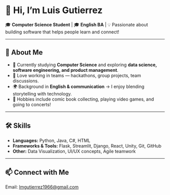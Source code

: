 # 👋 Hi, I’m Luis Gutierrez  

🎓 **Computer Science Student** | 🎓 **English BA** | 💡 Passionate about building software that helps people learn and connect!  

---

## 🚀 About Me  
- 🌱 Currently studying **Computer Science** and exploring **data science, software engineering, and product management**.   
- 💬 Love working in teams — hackathons, group projects, team discussions. 
- 🌍 Background in **English & communication** → I enjoy blending storytelling with technology.
- 🦸 Hobbies include comic book collecting, playing video games, and going to concerts!

---

## 🛠 Skills  
- **Languages:** Python, Java, C#, HTML
- **Frameworks & Tools:** Flask, Streamlit, Django, React, Unity, Git, GitHub  
- **Other:** Data Visualization, UI/UX concepts, Agile teamwork  

---

## 📫 Connect with Me

Email: lmgutierrez1966@gmail.com
